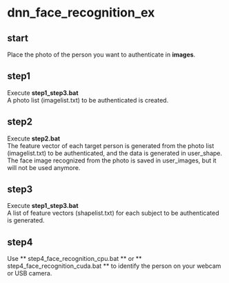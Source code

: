 # dnn_face_recognition_ex

## start  
Place the photo of the person you want to authenticate in **images**.  

## step1  
Execute **step1_step3.bat**  
A photo list (imagelist.txt) to be authenticated is created.  

## step2  
Execute **step2.bat**  
The feature vector of each target person is generated from the photo list (imagelist.txt) to be authenticated, and the data is generated in user_shape.  
The face image recognized from the photo is saved in user_images, but it will not be used anymore.  

## step3  
Execute **step1_step3.bat**  
A list of feature vectors (shapelist.txt) for each subject to be authenticated is generated.  

## step4
Use ** step4_face_recognition_cpu.bat ** or ** step4_face_recognition_cuda.bat ** to identify the person on your webcam or USB camera.  